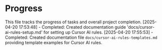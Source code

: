 # Progress

This file tracks the progress of tasks and overall project completion.
[2025-04-20 17:53:48] - Completed: Created documentation guide 'docs/cursor-ai-rules-setup.md' for setting up Cursor AI rules.
[2025-04-20 17:55:53] - Completed: Created documentation file `docs/cursor-ai-rules-templates.md` providing template examples for Cursor AI rules.